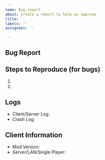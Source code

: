 ```yaml
---
name: Bug report
about: Create a report to help us improve
title: ''
labels: ''
assignees: ''

---
```


<!-- Thank you for submitting an issue for the relevant topic. Please ensure that you fill in all the required information needed as specified by the template below. -->
<!-- Note: As you are reporting a bug, please ensure that you have logs uploaded to http://paste.feed-the-beast.com/ and link it... No logs linked = Closing, and Ignoring the issue! -->
<!-- NOTE: If you have other mods installed or you have changed versions; please revert to a clean install and test again with a crash/bug before posting. -->

## Bug Report
<!---  describe the current behavior -->

## Steps to Reproduce (for bugs)
<!--- Provide a link to a live example, or an unambiguous set of steps to -->
1.
2.
<!--- Add more if needed -->

## Logs
<!-- Then upload the latest/crash logs to http://paste.feed-the-beast.com/ and link then here. DON'T Upload them to GitHub -->
* Client/Server Log:
* Crash Log:

## Client Information
<!--- Include as many relevant details about the environment you experienced the bug in -->
* Mod Version:
* Server/LAN/Single Player:
